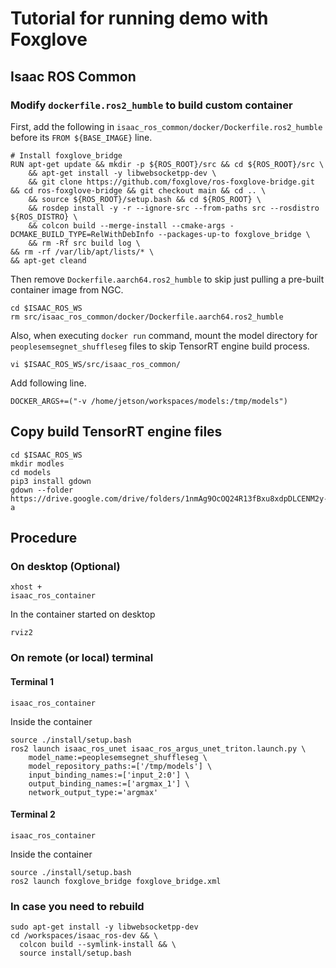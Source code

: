 # Tutorial for running demo with Foxglove

## Isaac ROS Common

### Modify `dockerfile.ros2_humble` to build custom container

First, add the following in `isaac_ros_common/docker/Dockerfile.ros2_humble` before its `FROM ${BASE_IMAGE}` line.

```
# Install foxglove_bridge
RUN apt-get update && mkdir -p ${ROS_ROOT}/src && cd ${ROS_ROOT}/src \
    && apt-get install -y libwebsocketpp-dev \
    && git clone https://github.com/foxglove/ros-foxglove-bridge.git && cd ros-foxglove-bridge && git checkout main && cd .. \
    && source ${ROS_ROOT}/setup.bash && cd ${ROS_ROOT} \
    && rosdep install -y -r --ignore-src --from-paths src --rosdistro ${ROS_DISTRO} \
    && colcon build --merge-install --cmake-args -DCMAKE_BUILD_TYPE=RelWithDebInfo --packages-up-to foxglove_bridge \
    && rm -Rf src build log \
&& rm -rf /var/lib/apt/lists/* \
&& apt-get cleand
```

Then remove `Dockerfile.aarch64.ros2_humble` to skip just pulling a pre-built container image from NGC.

```
cd $ISAAC_ROS_WS
rm src/isaac_ros_common/docker/Dockerfile.aarch64.ros2_humble
```

Also, when executing `docker run` command, mount the model directory for `peoplesemsegnet_shuffleseg` files to skip TensorRT engine build process.

```
vi $ISAAC_ROS_WS/src/isaac_ros_common/
```

Add following line.

```
DOCKER_ARGS+=("-v /home/jetson/workspaces/models:/tmp/models")
```



## Copy build TensorRT engine files

```
cd $ISAAC_ROS_WS
mkdir modles
cd models
pip3 install gdown
gdown --folder https://drive.google.com/drive/folders/1nmAg9OcOQ24R13fBxu8xdpDLCENM2y-a
```


## Procedure

### On desktop (Optional)

```
xhost +
isaac_ros_container
```

In the container started on desktop

```
rviz2
```

### On remote (or local) terminal

#### Terminal 1

```
isaac_ros_container
```

Inside the container

```
source ./install/setup.bash
ros2 launch isaac_ros_unet isaac_ros_argus_unet_triton.launch.py \
    model_name:=peoplesemsegnet_shuffleseg \
    model_repository_paths:=['/tmp/models'] \
    input_binding_names:=['input_2:0'] \
    output_binding_names:=['argmax_1'] \
    network_output_type:='argmax'
```

#### Terminal 2

```
isaac_ros_container
```

Inside the container

```
source ./install/setup.bash
ros2 launch foxglove_bridge foxglove_bridge.xml
```


### In case you need to rebuild

```
sudo apt-get install -y libwebsocketpp-dev 
cd /workspaces/isaac_ros-dev && \
  colcon build --symlink-install && \
  source install/setup.bash
```